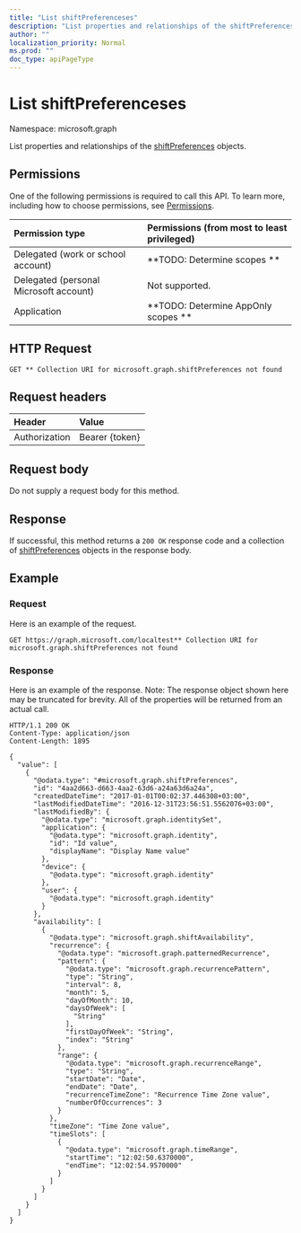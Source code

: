 ```yaml
---
title: "List shiftPreferenceses"
description: "List properties and relationships of the shiftPreferences objects."
author: ""
localization_priority: Normal
ms.prod: ""
doc_type: apiPageType
---
```


# List shiftPreferenceses

Namespace: microsoft.graph

List properties and relationships of the [shiftPreferences](../resources/shiftpreferences.md) objects.

## Permissions
One of the following permissions is required to call this API. To learn more, including how to choose permissions, see [Permissions](/concepts/permissions-reference.md).

|Permission type|Permissions (from most to least privileged)|
|:---|:---|
|Delegated (work or school account)|**TODO: Determine scopes **|
|Delegated (personal Microsoft account)|Not supported.|
|Application|**TODO: Determine AppOnly scopes **|

## HTTP Request
<!-- {
  "blockType": "ignored"
}
-->
``` http
GET ** Collection URI for microsoft.graph.shiftPreferences not found
```

## Request headers
|Header|Value|
|:---|:---|
|Authorization|Bearer {token}|

## Request body
Do not supply a request body for this method.

## Response
If successful, this method returns a `200 OK` response code and a collection of [shiftPreferences](../resources/shiftpreferences.md) objects in the response body.

## Example

### Request
Here is an example of the request.
<!-- {
  "blockType": "request",
  "name": "get_shiftpreferences"
}
-->
``` http
GET https://graph.microsoft.com/localtest** Collection URI for microsoft.graph.shiftPreferences not found
```

### Response
Here is an example of the response. Note: The response object shown here may be truncated for brevity. All of the properties will be returned from an actual call.
<!-- {
  "blockType": "response",
  "truncated": true,
  "@odata.type": "collection(microsoft.graph.shiftpreferences)"
}
-->
``` http
HTTP/1.1 200 OK
Content-Type: application/json
Content-Length: 1895

{
  "value": [
    {
      "@odata.type": "#microsoft.graph.shiftPreferences",
      "id": "4aa2d663-d663-4aa2-63d6-a24a63d6a24a",
      "createdDateTime": "2017-01-01T00:02:37.446308+03:00",
      "lastModifiedDateTime": "2016-12-31T23:56:51.5562076+03:00",
      "lastModifiedBy": {
        "@odata.type": "microsoft.graph.identitySet",
        "application": {
          "@odata.type": "microsoft.graph.identity",
          "id": "Id value",
          "displayName": "Display Name value"
        },
        "device": {
          "@odata.type": "microsoft.graph.identity"
        },
        "user": {
          "@odata.type": "microsoft.graph.identity"
        }
      },
      "availability": [
        {
          "@odata.type": "microsoft.graph.shiftAvailability",
          "recurrence": {
            "@odata.type": "microsoft.graph.patternedRecurrence",
            "pattern": {
              "@odata.type": "microsoft.graph.recurrencePattern",
              "type": "String",
              "interval": 8,
              "month": 5,
              "dayOfMonth": 10,
              "daysOfWeek": [
                "String"
              ],
              "firstDayOfWeek": "String",
              "index": "String"
            },
            "range": {
              "@odata.type": "microsoft.graph.recurrenceRange",
              "type": "String",
              "startDate": "Date",
              "endDate": "Date",
              "recurrenceTimeZone": "Recurrence Time Zone value",
              "numberOfOccurrences": 3
            }
          },
          "timeZone": "Time Zone value",
          "timeSlots": [
            {
              "@odata.type": "microsoft.graph.timeRange",
              "startTime": "12:02:50.6370000",
              "endTime": "12:02:54.9570000"
            }
          ]
        }
      ]
    }
  ]
}
```

